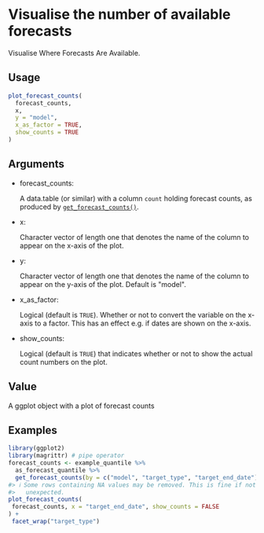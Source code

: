 # Visualise the number of available forecasts

Visualise Where Forecasts Are Available.

## Usage

``` r
plot_forecast_counts(
  forecast_counts,
  x,
  y = "model",
  x_as_factor = TRUE,
  show_counts = TRUE
)
```

## Arguments

- forecast_counts:

  A data.table (or similar) with a column `count` holding forecast
  counts, as produced by
  [`get_forecast_counts()`](https://epiforecasts.io/scoringutils/dev/reference/get_forecast_counts.md).

- x:

  Character vector of length one that denotes the name of the column to
  appear on the x-axis of the plot.

- y:

  Character vector of length one that denotes the name of the column to
  appear on the y-axis of the plot. Default is "model".

- x_as_factor:

  Logical (default is `TRUE`). Whether or not to convert the variable on
  the x-axis to a factor. This has an effect e.g. if dates are shown on
  the x-axis.

- show_counts:

  Logical (default is `TRUE`) that indicates whether or not to show the
  actual count numbers on the plot.

## Value

A ggplot object with a plot of forecast counts

## Examples

``` r
library(ggplot2)
library(magrittr) # pipe operator
forecast_counts <- example_quantile %>%
  as_forecast_quantile %>%
  get_forecast_counts(by = c("model", "target_type", "target_end_date"))
#> ℹ Some rows containing NA values may be removed. This is fine if not
#>   unexpected.
plot_forecast_counts(
 forecast_counts, x = "target_end_date", show_counts = FALSE
) +
 facet_wrap("target_type")
```
